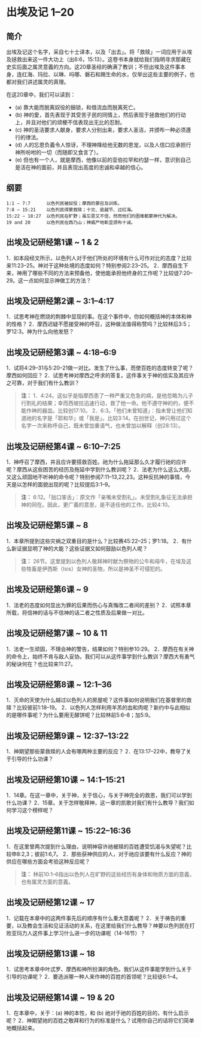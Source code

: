 # 出埃及记 1–20

## 简介

出埃及记这个名字，采自七十士译本，以及「出去」。将「救赎」一词应用于从埃及拯救出来这一件大功上（出6:6，15:13）。这卷书本身就给我们指明寻求那藏在史实后面之属灵意義的方向。这20章圣经的确满了教训；不但出埃及这件事本身，连红海、玛拉、以琳、吗哪、磐石和赐生命的水，仅举出这些主要的例子，也都对我们讲述属灵的真理。

在这20章中，我们可以读到：

* (a) 靠大能而脱离奴役的捆锁，和借流血而脱离死亡。
* (b) 神的愛，首先表现于其受苦子民的同情上，然后表现于拯救他们的行动上，并且对他们的顽梗不信表现出无比的忍耐。
* (c) 神的圣洁要求人献身，要求人分别出来，要求人圣洁，并颁布一种必须遵行的律法。
* (d) 人的忘恩负義令人惊讶，不理神降给他无数的恩宠，以及人信口应承担行神所吩咐的一切（而随即又食言了）。
* (e) 但也有一个人，就是摩西，他像以前的亚伯拉罕和约瑟一样，意识到自己是活在神的面前，并且表现出高度的忠诚和卓越的信心。

## 纲要

	1:1 – 7:7      以色列民被奴役；摩西的蒙召及训练。
	7:8 – 15:21    以色列民得蒙救赎；十灾、逾越节、过红海。
	15:22 – 18:27  以色列民在旷野；虽忘恩又不信，然而他们的困难都蒙神代为解决。
	19 and 20      以色列民在西乃山；神威严地彰显颁布十诫。

## 出埃及记研经第1课 ~ 1 & 2

1．如本段经文所示，以色列人对于他们所处的环境有什么可作对比的态度？比较来11:23–25。神对于这种处境的态度如何？特别参阅2:23–25。
2．摩西自生下来，神用了哪些不同的方法来预备他，使他能承担他终身的工作呢？比较徒7:20–29。这一点如何显示神做工的方法？

## 出埃及记研经第2课 ~ 3:1–4:17

1．试思考神在燃烧的荆棘中显现的事。在这个事件中，你如何概括神的本体和神的性格？
2．摩西迟疑不愿接受神的呼召，这种做法值得称赞吗？比较林后3:5；罗12:3。神为什么向他发怒？

## 出埃及记研经第3课 ~ 4:18–6:9

1．试将4:29–31与5:20–21做一对比。发生了什么事，而使百姓的态度转变了呢？摩西如何回应？
2．试思考神对摩西之呼求的答复。这件事关于神的信实及其应许之可靠，对于我们有什么教训？

> **注：**
> 1．4:24。这似乎是指摩西患了一种严重又危急的病，是他忽略为儿子行割礼的结果；幸而西坡拉迅速行动，救了他一命。他不遵守神的约，便不能作神的器皿。比较创17:10。
> 2．6:3。「他们未曾知道」：指未曾让他们知道祂的名字是「耶和华」或「我是」。比较3:14。在创世记，神只用过这个名字一次来称呼自己，既未曾加重语气，也未曾加以解释（创28:13）。

## 出埃及记研经第4课 ~ 6:10–7:25

1．神呼召了摩西，并且应许要搭救百姓。祂为什么拖延那么久才履行祂的应许呢？摩西从这些困苦的经历及拖延中学到什么教训呢？
2．法老为什么这么大胆，又这么顽固地不听神的命令呢？特别参阅7:11–13,22,23。这种反抗神的事情，今天是以怎样的面貌出现的呢？比较提后3:1–9。

> **注：** 6:12。「拙口笨舌」：原文作「亲嘴未受割礼」。未受割礼象征无法承担神的同在。因此，更广義的意思，是不适任他的工作。比较4:10。

## 出埃及记研经第5课 ~ 8

1．本章所提到这些灾祸之双重目的是什么？比较赛45:22–25；罗1:18。
2．有什么新证据显明了神的大能？这些证据又如何鼓励以色列人呢？

> **注：** 26节。这里提到以色列人敬拜神时献为祭物的公牛和母牛，在埃及这些牲畜是伊西斯（Isis）女神的圣物，所以是神圣不可侵犯的。

## 出埃及记研经第6课 ~ 9

1．法老的态度如何显出为罪的后果而伤心与真悔改二者间的差别？
2．试照本章所载，将信神的话与不信神的话二者之性质及后果做一对比。

## 出埃及记研经第7课 ~ 10 & 11

1．法老一生顽固，不理会神的警告，结果如何？特别参10:29。
2．摩西在有关神的命令上，始终不肯与敌人妥协。我们可以从这件事学到什么教训？摩西大有勇气的秘诀何在？也比较来11:27。

## 出埃及记研经第8课 ~ 12:1–36

1．灭命的天使为什么越过以色列人的房屋呢？这件事如何说明我们在基督里的救赎？比较彼前1:18–19。
2．以色列人怎样利用羊羔的血和肉呢？新约中与此相似的是哪件事呢？为什么要用无酵饼呢？比较林前5:6–8；加5:9。

## 出埃及记研经第9课 ~ 12:37–13:22

1．神期望那些蒙救赎的人会有哪两种主要的反应？
2．在13:17–22中，教导了关于引导的什么功课？

## 出埃及记研经第10课 ~ 14:1–15:21

1．14章。在这一章中，关于神，关于信心，与关于神完全的救恩，我们可以学到什么功课？
2．15章。关于怎样敬拜神，这一章的凯歌对我们有什么教导？我们如何学习这个榜样呢？

## 出埃及记研经第11课 ~ 15:22–16:36

1．在这里曾两次提到什么理由，说明神容许祂被赎的百姓遭受饥渴与失望呢？比较申8:2,3；彼前1:6,7。
2．那些获神供应的人，对于祂应该要有什么反应？神的供应在哪些方面会考验这种反应呢？

> **注：** 林前10:1–6指出以色列人在旷野的这些经历有身体和物质方面的意義，也有属灵方面的意義。

## 出埃及记研经第12课 ~ 17

1．记载在本章中的这两件事先后的顺序有什么重大意義呢？
2．关于祷告的重要，以及教会生活和见证活动的关系，在这里给我们什么教导？神要以色列民在打败亚玛力人这件事上学习什么进一步的功课呢（14–16节）？

## 出埃及记研经第13课 ~ 18

1．试思考本章中叶忒罗、摩西和神所扮演的角色。我们从这件事能学到什么关于引导的功课呢？
2．要选派哪一种人来作神的百姓的首领呢？比较徒6:1–4。

## 出埃及记研经第14课 ~ 19 & 20

1．在本章中，关于：(a) 神的本性，和 (b) 祂对于祂的百姓的目的，有什么启示呢？
2．神期望祂的百姓之敬拜和行为的标准是什么？试用你自己的话将它们简单地概括起来。